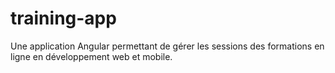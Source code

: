 # training-app
Une application Angular permettant de gérer les sessions des formations en ligne en développement web et mobile.

